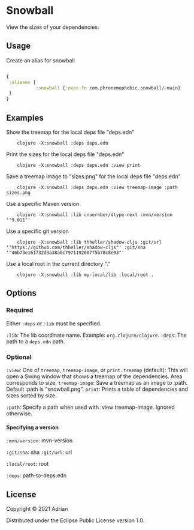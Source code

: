 # Snowball

View the sizes of your dependencies.

## Usage

Create an alias for snowball

```clojure

{
 :aliases {
           :snowball {:exec-fn com.phronemophobic.snowball/-main}
 }
}
```

## Examples


Show the treemap for the local deps file "deps.edn"

        clojure -X:snowball :deps deps.edn

Print the sizes for the local deps file "deps.edn"

        clojure -X:snowball :deps deps.edn :view print

Save a treemap image to "sizes.png" for the local deps file "deps.edn"

        clojure -X:snowball :deps deps.edn :view treemap-image :path sizes.png

Use a specific Maven version

        clojure -X:snowball :lib cnuernber/dtype-next :mvn/version  '"9.011"'

Use a specific git version

        clojure -X:snowball :lib thheller/shadow-cljs :git/url '"https://github.com/thheller/shadow-cljs"' :git/sha '"46b73e161732d3a38a0c797119260775b78c8e93"'

Use a local root in the current directory "."

        clojure -X:snowball :lib my-local/lib :local/root .


## Options

### Required

Either `:deps` or `:lib` must be specified.

`:lib`: The lib coordinate name. Example: `org.clojure/clojure`.
`:deps`: The path to a `deps.edn` path.

### Optional

`:view`: One of `treemap`, `treemap-image`, or `print`.
    `treemap` (default): This will open a Swing window that shows a treemap of the dependencies. Area corresponds to size.
    `treemap-image`: Save a treemap as an image to :path. Default :path is "snowball.png".
    `print`: Prints a table of dependencies and sizes sorted by size.


`:path`: Specify a path when used with :view treemap-image. Ignored otherwise.

#### Specifying a version

`:mvn/version`: mvn-version
	
`:git/sha`: sha
`:git/url`: url
	
`:local/root`: root
	
`:deps`: path-to-deps.edn


## License

Copyright © 2021 Adrian

Distributed under the Eclipse Public License version 1.0.
